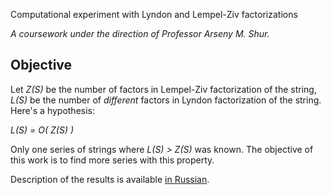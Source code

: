 Computational experiment with Lyndon and Lempel-Ziv factorizations

*A coursework under the direction of Professor Arseny M. Shur.*

Objective
---------

Let *Z(S)* be the number of factors in Lempel-Ziv factorization of the string, *L(S)* be the number of *different* factors in Lyndon factorization of the string. Here's a hypothesis:

*L(S) = O( Z(S) )*

Only one series of strings where *L(S) > Z(S)* was known. The objective of this work is to find more series with this property.

Description of the results is available [in Russian](paper/paper.pdf).
